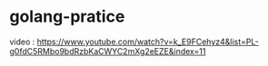 # golang-pratice
video : https://www.youtube.com/watch?v=k_E9FCehyz4&list=PL-g0fdC5RMbo9bdRzbKaCWYC2mXg2eEZE&index=11
